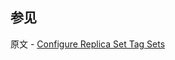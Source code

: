 ## 参见

原文 - [Configure Replica Set Tag Sets]( https://docs.mongodb.com/manual/tutorial/configure-replica-set-tag-sets/ )

